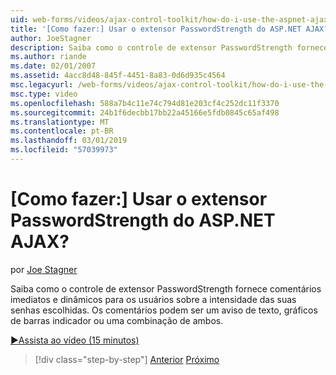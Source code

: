 ```yaml
---
uid: web-forms/videos/ajax-control-toolkit/how-do-i-use-the-aspnet-ajax-passwordstrength-extender
title: '[Como fazer:] Usar o extensor PasswordStrength do ASP.NET AJAX? | Microsoft Docs'
author: JoeStagner
description: Saiba como o controle de extensor PasswordStrength fornece comentários imediatos e dinâmicos para os usuários sobre a intensidade das suas senhas escolhidas. Comentários c...
ms.author: riande
ms.date: 02/01/2007
ms.assetid: 4acc8d48-845f-4451-8a83-0d6d935c4564
msc.legacyurl: /web-forms/videos/ajax-control-toolkit/how-do-i-use-the-aspnet-ajax-passwordstrength-extender
msc.type: video
ms.openlocfilehash: 588a7b4c11e74c794d81e203cf4c252dc11f3370
ms.sourcegitcommit: 24b1f6decbb17bb22a45166e5fdb0845c65af498
ms.translationtype: MT
ms.contentlocale: pt-BR
ms.lasthandoff: 03/01/2019
ms.locfileid: "57039973"
---
```

<a name="how-do-i-use-the-aspnet-ajax-passwordstrength-extender"></a>[Como fazer:] Usar o extensor PasswordStrength do ASP.NET AJAX?
====================
por [Joe Stagner](https://github.com/JoeStagner)

Saiba como o controle de extensor PasswordStrength fornece comentários imediatos e dinâmicos para os usuários sobre a intensidade das suas senhas escolhidas. Os comentários podem ser um aviso de texto, gráficos de barras indicador ou uma combinação de ambos.

[&#9654;Assista ao vídeo (15 minutos)](https://channel9.msdn.com/Blogs/ASP-NET-Site-Videos/how-do-i-use-the-aspnet-ajax-passwordstrength-extender)

> [!div class="step-by-step"]
> [Anterior](how-do-i-use-the-aspnet-ajax-dropshadow-extender.md)
> [Próximo](how-do-i-get-started-with-the-aspnet-ajax-animation-extender-control.md)
